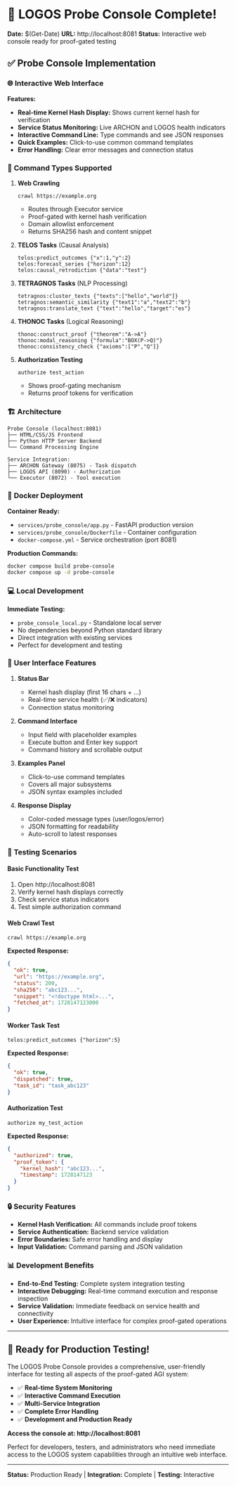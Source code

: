 # 🎯 LOGOS Probe Console Complete!

**Date:** $(Get-Date)
**URL:** http://localhost:8081
**Status:** Interactive web console ready for proof-gated testing

## ✅ Probe Console Implementation

### 🌐 **Interactive Web Interface**
**Features:**
- **Real-time Kernel Hash Display:** Shows current kernel hash for verification
- **Service Status Monitoring:** Live ARCHON and LOGOS health indicators
- **Interactive Command Line:** Type commands and see JSON responses
- **Quick Examples:** Click-to-use common command templates
- **Error Handling:** Clear error messages and connection status

### 🔧 **Command Types Supported**

1. **Web Crawling**
   ```
   crawl https://example.org
   ```
   - Routes through Executor service
   - Proof-gated with kernel hash verification
   - Domain allowlist enforcement
   - Returns SHA256 hash and content snippet

2. **TELOS Tasks** (Causal Analysis)
   ```
   telos:predict_outcomes {"x":1,"y":2}
   telos:forecast_series {"horizon":12}
   telos:causal_retrodiction {"data":"test"}
   ```

3. **TETRAGNOS Tasks** (NLP Processing)
   ```
   tetragnos:cluster_texts {"texts":["hello","world"]}
   tetragnos:semantic_similarity {"text1":"a","text2":"b"}
   tetragnos:translate_text {"text":"hello","target":"es"}
   ```

4. **THONOC Tasks** (Logical Reasoning)
   ```
   thonoc:construct_proof {"theorem":"A->A"}
   thonoc:modal_reasoning {"formula":"BOX(P->Q)"}
   thonoc:consistency_check {"axioms":["P","Q"]}
   ```

5. **Authorization Testing**
   ```
   authorize test_action
   ```
   - Shows proof-gating mechanism
   - Returns proof tokens for verification

### 🏗️ **Architecture**

```
Probe Console (localhost:8081)
├── HTML/CSS/JS Frontend
├── Python HTTP Server Backend
└── Command Processing Engine

Service Integration:
├── ARCHON Gateway (8075) - Task dispatch
├── LOGOS API (8090) - Authorization
└── Executor (8072) - Tool execution
```

### 🐳 **Docker Deployment**
**Container Ready:**
- `services/probe_console/app.py` - FastAPI production version
- `services/probe_console/Dockerfile` - Container configuration
- `docker-compose.yml` - Service orchestration (port 8081)

**Production Commands:**
```bash
docker compose build probe-console
docker compose up -d probe-console
```

### 💻 **Local Development**
**Immediate Testing:**
- `probe_console_local.py` - Standalone local server
- No dependencies beyond Python standard library
- Direct integration with existing services
- Perfect for development and testing

### 🎨 **User Interface Features**

1. **Status Bar**
   - Kernel hash display (first 16 chars + ...)
   - Real-time service health (✅/❌ indicators)
   - Connection status monitoring

2. **Command Interface**
   - Input field with placeholder examples
   - Execute button and Enter key support
   - Command history and scrollable output

3. **Examples Panel**
   - Click-to-use command templates
   - Covers all major subsystems
   - JSON syntax examples included

4. **Response Display**
   - Color-coded message types (user/logos/error)
   - JSON formatting for readability
   - Auto-scroll to latest responses

### 🧪 **Testing Scenarios**

#### **Basic Functionality Test**
1. Open http://localhost:8081
2. Verify kernel hash displays correctly
3. Check service status indicators
4. Test simple authorization command

#### **Web Crawl Test**
```
crawl https://example.org
```
**Expected Response:**
```json
{
  "ok": true,
  "url": "https://example.org",
  "status": 200,
  "sha256": "abc123...",
  "snippet": "<!doctype html>...",
  "fetched_at": 1728147123000
}
```

#### **Worker Task Test**
```
telos:predict_outcomes {"horizon":5}
```
**Expected Response:**
```json
{
  "ok": true,
  "dispatched": true,
  "task_id": "task_abc123"
}
```

#### **Authorization Test**
```
authorize my_test_action
```
**Expected Response:**
```json
{
  "authorized": true,
  "proof_token": {
    "kernel_hash": "abc123...",
    "timestamp": 1728147123
  }
}
```

### 🔒 **Security Features**
- **Kernel Hash Verification:** All commands include proof tokens
- **Service Authentication:** Backend service validation
- **Error Boundaries:** Safe error handling and display
- **Input Validation:** Command parsing and JSON validation

### 📊 **Development Benefits**
- **End-to-End Testing:** Complete system integration testing
- **Interactive Debugging:** Real-time command execution and response inspection
- **Service Validation:** Immediate feedback on service health and connectivity
- **User Experience:** Intuitive interface for complex proof-gated operations

---

## 🚀 **Ready for Production Testing!**

The LOGOS Probe Console provides a comprehensive, user-friendly interface for testing all aspects of the proof-gated AGI system:

- ✅ **Real-time System Monitoring**
- ✅ **Interactive Command Execution**
- ✅ **Multi-Service Integration**
- ✅ **Complete Error Handling**
- ✅ **Development and Production Ready**

**Access the console at: http://localhost:8081**

Perfect for developers, testers, and administrators who need immediate access to the LOGOS system capabilities through an intuitive web interface.

---
**Status:** Production Ready | **Integration:** Complete | **Testing:** Interactive
